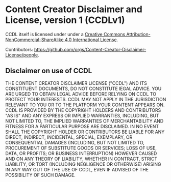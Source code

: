 # Content Creator Disclaimer and License, version 1 (CCDLv1)

CCDL itself is licensed under under a [Creative Commons Attribution-NonCommercial-ShareAlike 4.0 International License](https://creativecommons.org/licenses/by-nc-sa/4.0/).

Contributors: https://github.com/orgs/Content-Creator-Disclaimer-License/people.

## Disclaimer on use of CCDL
THE CONTENT CREATOR DISCLAIMER LICENSE ("CCDL") AND ITS CONSTITUENT DOCUMENTS, DO NOT CONSTITUTE lEGAL ADVICE. YOU ARE URGED TO OBTAIN LEGAL ADVICE BEFORE RELYING ON CCDL TO PROTECT YOUR INTERESTS. CCDL MAY NOT APPLY IN THE JURISDICTION RELEVANT TO YOU OR TO THE PLATFORM YOUR CONTENT APPEARS ON. CCDL IS PROVIDED BY THE COPYRIGHT HOLDERS AND CONTRIBUTORS "AS IS" AND ANY EXPRESS OR IMPLIED WARRANTIES, INCLUDING, BUT NOT LIMITED TO, THE IMPLIED WARRANTIES OF MERCHANTABILITY AND FITNESS FOR A PARTICULAR PURPOSE ARE DISCLAIMED. IN NO EVENT SHALL THE COPYRIGHT HOLDER OR CONTRIBUTORS BE LIABLE FOR ANY DIRECT, INDIRECT, INCIDENTAL, SPECIAL, EXEMPLARY, OR CONSEQUENTIAL DAMAGES (INCLUDING, BUT NOT LIMITED TO, PROCUREMENT OF SUBSTITUTE GOODS OR SERVICES; LOSS OF USE, DATA, OR PROFITS; OR BUSINESS INTERRUPTION) HOWEVER CAUSED AND ON ANY THEORY OF LIABILITY, WHETHER IN CONTRACT, STRICT LIABILITY, OR TORT (INCLUDING NEGLIGENCE OR OTHERWISE) ARISING IN ANY WAY OUT OF THE USE OF CCDL, EVEN IF ADVISED OF THE POSSIBILITY OF SUCH DAMAGE.

